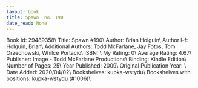 ```yaml
---
layout: book
title: Spawn  no. 190
date_read: None
---
```


Book Id: 29489358\ 
Title: Spawn #190\ 
Author: Brian Holguin\ 
Author l-f: Holguin, Brian\ 
Additional Authors: Todd McFarlane, Jay Fotos, Tom Orzechowski, Whilce Portacio\ 
ISBN: \ 
My Rating: 0\ 
Average Rating: 4.67\ 
Publisher: Image - Todd McFarlane Productions\ 
Binding: Kindle Edition\ 
Number of Pages: 25\ 
Year Published: 2009\ 
Original Publication Year: \ 
Date Added: 2020/04/02\ 
Bookshelves: kupka-wstydu\ 
Bookshelves with positions: kupka-wstydu (#1006)\ 

